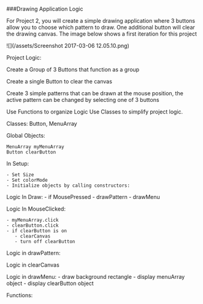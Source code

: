 ###Drawing Application Logic

For Project 2, you will create a simple drawing application where 3 buttons allow you to choose which pattern to draw. One additional button will clear the drawing canvas.  The image below shows a first iteration for this project

![](/assets/Screenshot 2017-03-06 12.05.10.png)

Project Logic:

Create a Group of 3 Buttons that function as a group

Create a single Button to clear the canvas

Create 3 simple patterns that can be drawn at the mouse position, the active pattern can be changed by selecting one of 3 buttons

Use Functions to organize Logic
Use Classes to simplify project logic.

Classes:  Button, MenuArray
    
Global Objects:

    MenuArray myMenuArray
    Button clearButton
    
In Setup:  

    - Set Size
    - Set colorMode
    - Initialize objects by calling constructors:
 
    
Logic In Draw:
    - if MousePressed
        - drawPattern
    - drawMenu
    
Logic In MouseClicked:
    
    - myMenuArray.click
    - clearButton.click
    - if clearButton is on
       - clearCanvas
       - turn off clearButton
 
 
 Logic in drawPattern:
 
 Logic in clearCanvas
 
 Logic in drawMenu:
     -  draw background rectangle
     -  display menuArray object
     -  display clearButton object 
    
    
 Functions:  
 